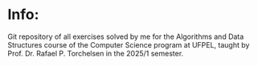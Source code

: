 # Info:

Git repository of all exercises solved by me for the Algorithms and Data Structures course of the Computer Science program at UFPEL, taught by Prof. Dr. Rafael P. Torchelsen in the 2025/1 semester.
